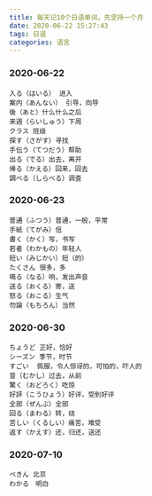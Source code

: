 ```yaml
---
title: 每天记10个日语单词，先坚持一个月
date: 2020-06-22 15:27:43
tags: 日语
categories: 语言
---
```


### 2020-06-22

```
入る（はいる） 进入
案内（あんない） 引导，向导
後（あと）什么什么之后
来週（らいしゅう）下周
クラス 班级
探す（さがす）寻找
手伝う（てつだう）帮助
出る（でる）出去，离开
帰る（かえる）回来，回去
調べる（しらべる）调查
```

### 2020-06-23

```
普通（ふつう）普通，一般，平常
手紙（てがみ）信
書く（かく）写，书写
若者（わかもの）年轻人
短い（みじかい）短（的）
たくさん 很多，多
鳴る（なる）响，发出声音
送る（おくる）寄，送
怒る（おこる）生气
勿論（もちろん）当然
```

### 2020-06-30

```
ちょうど 正好，恰好
シーズン 季节，时节
すごい  佩服，令人惊讶的，可怕的，吓人的
昔（むかし）过去，从前
驚く（おどろく）吃惊
好評（こうひょう）好评，受到好评
全部（ぜんぶ）全部
回る（まわる）转，绕
苦しい（くるしい）痛苦，难受
返す（かえす）还，归还，送还
```

### 2020-07-10

```
ペきん 北京
わかる　明白

```